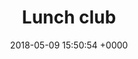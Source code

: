 ---
layout: activity
title: Lunch club
description: Delicious homemade 3 course lunch with time for a cuppa and a chat too.
times:
- 12noon
cost: £5
location: St George's Community Centre
suitabilities:
  - Have mobility issues
signup: false
additional_info: Transport available locally for £5 (booking is essential)
date: 2018-05-09 15:50:54 +0000

---